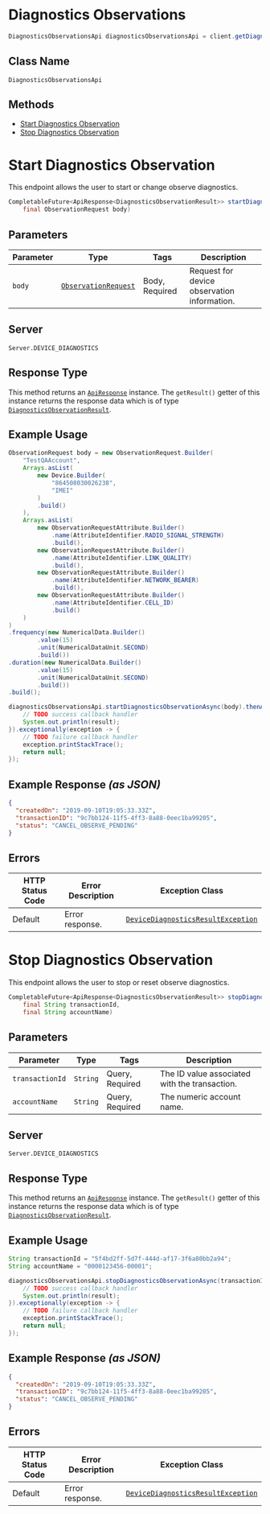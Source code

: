 # Diagnostics Observations

```java
DiagnosticsObservationsApi diagnosticsObservationsApi = client.getDiagnosticsObservationsApi();
```

## Class Name

`DiagnosticsObservationsApi`

## Methods

* [Start Diagnostics Observation](../../doc/controllers/diagnostics-observations.md#start-diagnostics-observation)
* [Stop Diagnostics Observation](../../doc/controllers/diagnostics-observations.md#stop-diagnostics-observation)


# Start Diagnostics Observation

This endpoint allows the user to start or change observe diagnostics.

```java
CompletableFuture<ApiResponse<DiagnosticsObservationResult>> startDiagnosticsObservationAsync(
    final ObservationRequest body)
```

## Parameters

| Parameter | Type | Tags | Description |
|  --- | --- | --- | --- |
| `body` | [`ObservationRequest`](../../doc/models/observation-request.md) | Body, Required | Request for device observation information. |

## Server

`Server.DEVICE_DIAGNOSTICS`

## Response Type

This method returns an [`ApiResponse`](../../doc/api-response.md) instance. The `getResult()` getter of this instance returns the response data which is of type [`DiagnosticsObservationResult`](../../doc/models/diagnostics-observation-result.md).

## Example Usage

```java
ObservationRequest body = new ObservationRequest.Builder(
    "TestQAAccount",
    Arrays.asList(
        new Device.Builder(
            "864508030026238",
            "IMEI"
        )
        .build()
    ),
    Arrays.asList(
        new ObservationRequestAttribute.Builder()
            .name(AttributeIdentifier.RADIO_SIGNAL_STRENGTH)
            .build(),
        new ObservationRequestAttribute.Builder()
            .name(AttributeIdentifier.LINK_QUALITY)
            .build(),
        new ObservationRequestAttribute.Builder()
            .name(AttributeIdentifier.NETWORK_BEARER)
            .build(),
        new ObservationRequestAttribute.Builder()
            .name(AttributeIdentifier.CELL_ID)
            .build()
    )
)
.frequency(new NumericalData.Builder()
        .value(15)
        .unit(NumericalDataUnit.SECOND)
        .build())
.duration(new NumericalData.Builder()
        .value(15)
        .unit(NumericalDataUnit.SECOND)
        .build())
.build();

diagnosticsObservationsApi.startDiagnosticsObservationAsync(body).thenAccept(result -> {
    // TODO success callback handler
    System.out.println(result);
}).exceptionally(exception -> {
    // TODO failure callback handler
    exception.printStackTrace();
    return null;
});
```

## Example Response *(as JSON)*

```json
{
  "createdOn": "2019-09-10T19:05:33.33Z",
  "transactionID": "9c7bb124-11f5-4ff3-8a88-0eec1ba99205",
  "status": "CANCEL_OBSERVE_PENDING"
}
```

## Errors

| HTTP Status Code | Error Description | Exception Class |
|  --- | --- | --- |
| Default | Error response. | [`DeviceDiagnosticsResultException`](../../doc/models/device-diagnostics-result-exception.md) |


# Stop Diagnostics Observation

This endpoint allows the user to stop or reset observe diagnostics.

```java
CompletableFuture<ApiResponse<DiagnosticsObservationResult>> stopDiagnosticsObservationAsync(
    final String transactionId,
    final String accountName)
```

## Parameters

| Parameter | Type | Tags | Description |
|  --- | --- | --- | --- |
| `transactionId` | `String` | Query, Required | The ID value associated with the transaction. |
| `accountName` | `String` | Query, Required | The numeric account name. |

## Server

`Server.DEVICE_DIAGNOSTICS`

## Response Type

This method returns an [`ApiResponse`](../../doc/api-response.md) instance. The `getResult()` getter of this instance returns the response data which is of type [`DiagnosticsObservationResult`](../../doc/models/diagnostics-observation-result.md).

## Example Usage

```java
String transactionId = "5f4bd2ff-5d7f-444d-af17-3f6a80bb2a94";
String accountName = "0000123456-00001";

diagnosticsObservationsApi.stopDiagnosticsObservationAsync(transactionId, accountName).thenAccept(result -> {
    // TODO success callback handler
    System.out.println(result);
}).exceptionally(exception -> {
    // TODO failure callback handler
    exception.printStackTrace();
    return null;
});
```

## Example Response *(as JSON)*

```json
{
  "createdOn": "2019-09-10T19:05:33.33Z",
  "transactionID": "9c7bb124-11f5-4ff3-8a88-0eec1ba99205",
  "status": "CANCEL_OBSERVE_PENDING"
}
```

## Errors

| HTTP Status Code | Error Description | Exception Class |
|  --- | --- | --- |
| Default | Error response. | [`DeviceDiagnosticsResultException`](../../doc/models/device-diagnostics-result-exception.md) |

